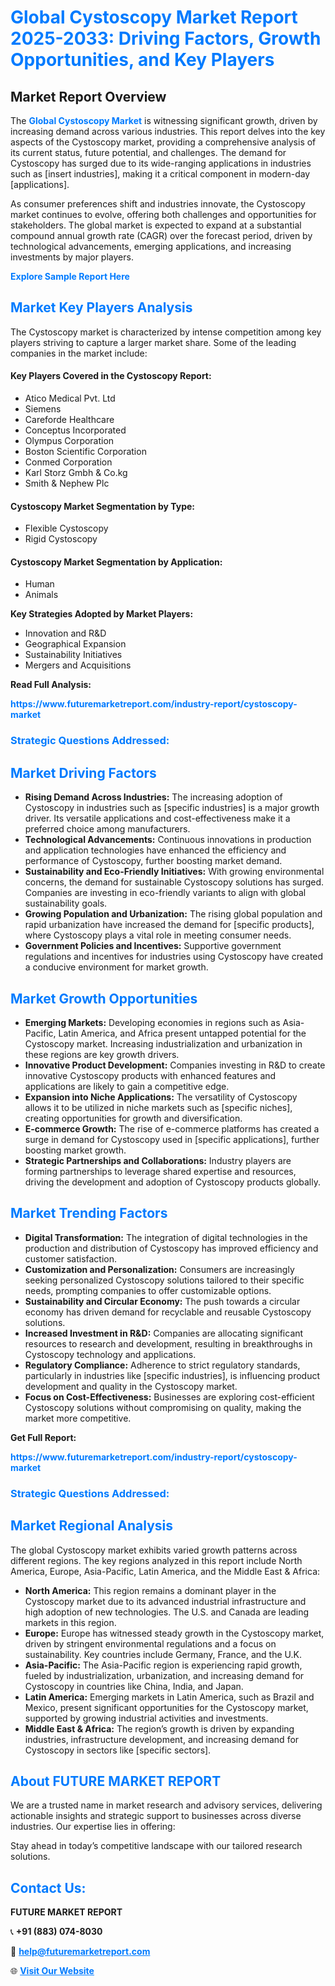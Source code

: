 <h1 style="color: #007BFF;">Global Cystoscopy Market Report 2025-2033: Driving Factors, Growth Opportunities, and Key Players</h1>

<section id="overview">
<h2>Market Report Overview</h2>
<p>The <a href="https://www.futuremarketreport.com/industry-report/cystoscopy-market" style="color: #007BFF; text-decoration: none;"><strong>Global Cystoscopy Market</strong></a> is witnessing significant growth, driven by increasing demand across various industries. This report delves into the key aspects of the Cystoscopy market, providing a comprehensive analysis of its current status, future potential, and challenges. The demand for Cystoscopy has surged due to its wide-ranging applications in industries such as [insert industries], making it a critical component in modern-day [applications].</p>
<p>As consumer preferences shift and industries innovate, the Cystoscopy market continues to evolve, offering both challenges and opportunities for stakeholders. The global market is expected to expand at a substantial compound annual growth rate (CAGR) over the forecast period, driven by technological advancements, emerging applications, and increasing investments by major players.</p>
</section>

<section id="overview">
<p><a href="https://www.futuremarketreport.com/request-sample/reportId=103729" style="color: #007BFF; text-decoration: none;"><strong>Explore Sample Report Here</strong></a></p>
</section>

<section id="key-players">
<h2 style="color: #007BFF;">Market Key Players Analysis</h2>
<p>The Cystoscopy market is characterized by intense competition among key players striving to capture a larger market share. Some of the leading companies in the market include:</p>
<h4>Key Players Covered in the Cystoscopy Report:</h4>
<ul><li>Atico Medical Pvt. Ltd</li><li>Siemens</li><li>Careforde Healthcare</li><li>Conceptus Incorporated</li><li>Olympus Corporation</li><li>Boston Scientific Corporation</li><li>Conmed Corporation</li><li>Karl Storz Gmbh &amp; Co.kg</li><li>Smith &amp; Nephew Plc</li></ul>
<h4>Cystoscopy Market Segmentation by Type:</h4>
<ul><li>Flexible Cystoscopy</li><li>Rigid Cystoscopy</li></ul>

<h4>Cystoscopy Market Segmentation by Application:</h4>
<ul><li>Human</li><li>Animals</li></ul>
<p><strong>Key Strategies Adopted by Market Players:</strong></p>
<ul>
<li>Innovation and R&D</li>
<li>Geographical Expansion</li>
<li>Sustainability Initiatives</li>
<li>Mergers and Acquisitions</li>
</ul>
</section>

<section>
<p><strong>Read Full Analysis: </strong></p><a href="https://www.futuremarketreport.com/industry-report/cystoscopy-market" style="color: #007BFF; text-decoration: none;"><strong>https://www.futuremarketreport.com/industry-report/cystoscopy-market</strong></a>
<h3 style="color: #007BFF;">Strategic Questions Addressed:</h3>
</section>

<section id="driving-factors">
<h2 style="color: #007BFF;">Market Driving Factors</h2>
<ul>
<li><strong>Rising Demand Across Industries:</strong> The increasing adoption of Cystoscopy in industries such as [specific industries] is a major growth driver. Its versatile applications and cost-effectiveness make it a preferred choice among manufacturers.</li>
<li><strong>Technological Advancements:</strong> Continuous innovations in production and application technologies have enhanced the efficiency and performance of Cystoscopy, further boosting market demand.</li>
<li><strong>Sustainability and Eco-Friendly Initiatives:</strong> With growing environmental concerns, the demand for sustainable Cystoscopy solutions has surged. Companies are investing in eco-friendly variants to align with global sustainability goals.</li>
<li><strong>Growing Population and Urbanization:</strong> The rising global population and rapid urbanization have increased the demand for [specific products], where Cystoscopy plays a vital role in meeting consumer needs.</li>
<li><strong>Government Policies and Incentives:</strong> Supportive government regulations and incentives for industries using Cystoscopy have created a conducive environment for market growth.</li>
</ul>
</section>

<section id="growth-opportunities">
<h2 style="color: #007BFF;">Market Growth Opportunities</h2>
<ul>
<li><strong>Emerging Markets:</strong> Developing economies in regions such as Asia-Pacific, Latin America, and Africa present untapped potential for the Cystoscopy market. Increasing industrialization and urbanization in these regions are key growth drivers.</li>
<li><strong>Innovative Product Development:</strong> Companies investing in R&D to create innovative Cystoscopy products with enhanced features and applications are likely to gain a competitive edge.</li>
<li><strong>Expansion into Niche Applications:</strong> The versatility of Cystoscopy allows it to be utilized in niche markets such as [specific niches], creating opportunities for growth and diversification.</li>
<li><strong>E-commerce Growth:</strong> The rise of e-commerce platforms has created a surge in demand for Cystoscopy used in [specific applications], further boosting market growth.</li>
<li><strong>Strategic Partnerships and Collaborations:</strong> Industry players are forming partnerships to leverage shared expertise and resources, driving the development and adoption of Cystoscopy products globally.</li>
</ul>
</section>

<section id="trending-factors">
<h2 style="color: #007BFF;">Market Trending Factors</h2>
<ul>
<li><strong>Digital Transformation:</strong> The integration of digital technologies in the production and distribution of Cystoscopy has improved efficiency and customer satisfaction.</li>
<li><strong>Customization and Personalization:</strong> Consumers are increasingly seeking personalized Cystoscopy solutions tailored to their specific needs, prompting companies to offer customizable options.</li>
<li><strong>Sustainability and Circular Economy:</strong> The push towards a circular economy has driven demand for recyclable and reusable Cystoscopy solutions.</li>
<li><strong>Increased Investment in R&D:</strong> Companies are allocating significant resources to research and development, resulting in breakthroughs in Cystoscopy technology and applications.</li>
<li><strong>Regulatory Compliance:</strong> Adherence to strict regulatory standards, particularly in industries like [specific industries], is influencing product development and quality in the Cystoscopy market.</li>
<li><strong>Focus on Cost-Effectiveness:</strong> Businesses are exploring cost-efficient Cystoscopy solutions without compromising on quality, making the market more competitive.</li>
</ul>
</section>

<section>
<p><strong>Get Full Report: </strong></p><a href="https://www.futuremarketreport.com/industry-report/cystoscopy-market" style="color: #007BFF; text-decoration: none;"><strong>https://www.futuremarketreport.com/industry-report/cystoscopy-market</strong></a>
<h3 style="color: #007BFF;">Strategic Questions Addressed:</h3>
</section>


<section id="regional-analysis">
<h2 style="color: #007BFF;">Market Regional Analysis</h2>
<p>The global Cystoscopy market exhibits varied growth patterns across different regions. The key regions analyzed in this report include North America, Europe, Asia-Pacific, Latin America, and the Middle East & Africa:</p>
<ul>
<li><strong>North America:</strong> This region remains a dominant player in the Cystoscopy market due to its advanced industrial infrastructure and high adoption of new technologies. The U.S. and Canada are leading markets in this region.</li>
<li><strong>Europe:</strong> Europe has witnessed steady growth in the Cystoscopy market, driven by stringent environmental regulations and a focus on sustainability. Key countries include Germany, France, and the U.K.</li>
<li><strong>Asia-Pacific:</strong> The Asia-Pacific region is experiencing rapid growth, fueled by industrialization, urbanization, and increasing demand for Cystoscopy in countries like China, India, and Japan.</li>
<li><strong>Latin America:</strong> Emerging markets in Latin America, such as Brazil and Mexico, present significant opportunities for the Cystoscopy market, supported by growing industrial activities and investments.</li>
<li><strong>Middle East & Africa:</strong> The region’s growth is driven by expanding industries, infrastructure development, and increasing demand for Cystoscopy in sectors like [specific sectors].</li>
</ul>
</section>

<footer>
<h2 style="color: #007BFF;">About FUTURE MARKET REPORT</h2>
<p>We are a trusted name in market research and advisory services, delivering actionable insights and strategic support to businesses across diverse industries. Our expertise lies in offering:</p>

<p>Stay ahead in today’s competitive landscape with our tailored research solutions.</p>

<h2 style="color: #007BFF;">Contact Us:</h2>
<p><strong>FUTURE MARKET REPORT</strong></p>
<p>📞 <strong>+91 (883) 074-8030</strong></p>
<p>📧 <strong><a href="mailto:help@futuremarketreport.com" style="color: #007BFF;">help@futuremarketreport.com</a></strong></p>
<p>🌐 <strong><a href="https://www.futuremarketreport.com/" style="color: #007BFF;">Visit Our Website</a></strong></p>
</footer>